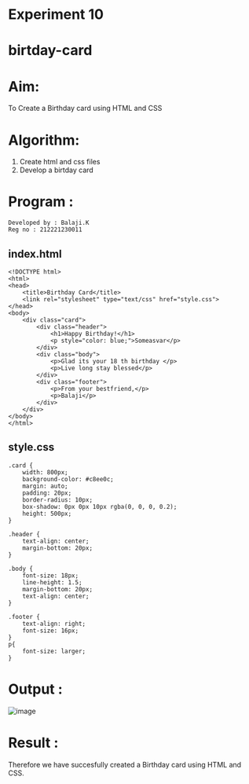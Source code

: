 # Experiment 10
# birtday-card
# Aim:
To Create a Birthday card using HTML and CSS
# Algorithm:
1. Create html and css files
2. Develop a birtday card
# Program :
```
Developed by : Balaji.K
Reg no : 212221230011
```
## index.html
```
<!DOCTYPE html>
<html>
<head>
	<title>Birthday Card</title>
	<link rel="stylesheet" type="text/css" href="style.css">
</head>
<body>
	<div class="card">
		<div class="header">
			<h1>Happy Birthday!</h1>
            <p style="color: blue;">Someasvar</p>
		</div>
		<div class="body">
			<p>Glad its your 18 th birthday </p>
            <p>Live long stay blessed</p>
		</div>
		<div class="footer">
			<p>From your bestfriend,</p>
			<p>Balaji</p>
		</div>
	</div>
</body>
</html>
```
## style.css
```
.card {
	width: 800px;
	background-color: #c8ee0c;
	margin: auto;
	padding: 20px;
	border-radius: 10px;
	box-shadow: 0px 0px 10px rgba(0, 0, 0, 0.2);
    height: 500px;
}

.header {
	text-align: center;
	margin-bottom: 20px;
}

.body {
	font-size: 18px;
	line-height: 1.5;
	margin-bottom: 20px;
    text-align: center;
}

.footer {
	text-align: right;
	font-size: 16px;
}
p{
    font-size: larger;
}
```

# Output :
![image](https://github.com/balaji-21005757/birtday-card/assets/94372294/6d7e243f-3847-493c-94a7-8c67e33290de)
# Result :
Therefore we have succesfully created a Birthday card using HTML and CSS.
